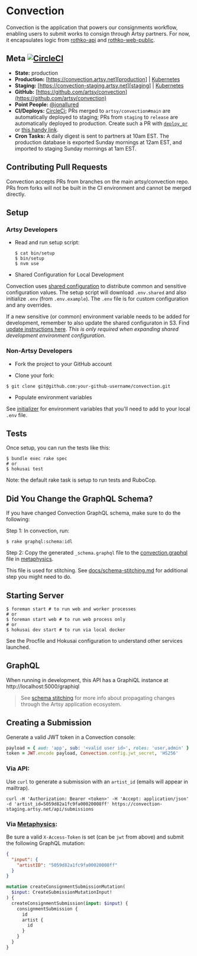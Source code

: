 # Convection

Convection is the application that powers our consignments workflow, enabling users to submit works to consign through Artsy partners. For now, it encapsulates logic from [rothko-api] and [rothko-web-public].

## Meta [![CircleCI][badge]][circleci]

- **State:** production
- **Production:** [https://convection.artsy.net][production] | [Kubernetes][production_k8]
- **Staging:** [https://convection-staging.artsy.net][staging] | [Kubernetes][staging_k8]
- **GitHub:** [https://github.com/artsy/convection](https://github.com/artsy/convection)
- **Point People:** [@jonallured]
- **CI/Deploys:** [CircleCi](https://circleci.com/gh/artsy/convection); PRs merged to `artsy/convection#main` are automatically deployed to staging; PRs from `staging` to `release` are automatically deployed to production. Create such a PR with [`deploy_pr`][deploy_pr] or [this handy link][deploy].
- **Cron Tasks:** A daily digest is sent to partners at 10am EST. The production database is exported Sunday mornings at 12am EST, and imported to staging Sunday mornings at 1am EST.

## Contributing Pull Requests

Convection accepts PRs from branches on the main artsy/convection repo. PRs from forks will not be built in the CI environment and cannot be merged directly.

## Setup

### Artsy Developers

- Read and run setup script:

  ```
  $ cat bin/setup
  $ bin/setup
  $ nvm use
  ```

- Shared Configuration for Local Development

Convection uses [shared configuration](https://github.com/artsy/README/blob/main/playbooks/development-environments.md#shared-configuration) to distribute common and sensitive configuration values. The setup script will download `.env.shared` and also initialize `.env` (from `.env.example`). The `.env` file is for custom configuration and any overrides.

If a new sensitive (or common) environment variable needs to be added for development, remember to also update the shared configuraton in S3. Find [update instructions here](https://github.com/artsy/README/blob/main/playbooks/development-environments.md#shared-configuration). _This is only required when expanding shared development environment configuration_.

### Non-Artsy Developers

- Fork the project to your GitHub account

- Clone your fork:

```
$ git clone git@github.com:your-github-username/convection.git
```

- Populate environment variables

See [initializer](config/initializers/_config.rb) for environment variables that you'll need to add to your local `.env` file.

## Tests

Once setup, you can run the tests like this:

```
$ bundle exec rake spec
# or
$ hokusai test
```

Note: the default rake task is setup to run tests and RuboCop.

## Did You Change the GraphQL Schema?

If you have changed Convection GraphQL schema, make sure to do the following:

Step 1: In convection, run:

```shell
$ rake graphql:schema:idl
```

Step 2: Copy the generated `_schema.graphql` file to the [convection.graphql](https://github.com/artsy/metaphysics/blob/main/src/data/convection.graphql) file in [metaphysics](https://github.com/artsy/metaphysics).

This file is used for stitching. See [docs/schema-stitching.md][schema-doc] for additional step you might need to do.

## Starting Server

```
$ foreman start # to run web and worker processes
# or
$ foreman start web # to run web process only
# or
$ hokusai dev start # to run via local docker
```

See the Procfile and Hokusai configuration to understand other services launched.

## GraphQL

When running in development, this API has a GraphiQL instance at http://localhost:5000/graphiql

> See [schema stitching][schema-doc] for more info about propagating changes through the Artsy application ecosystem.

## Creating a Submission

Generate a valid JWT token in a Convection console:

```ruby
payload = { aud: 'app', sub: '<valid user id>', roles: 'user,admin' }
token = JWT.encode payload, Convection.config.jwt_secret, 'HS256'
```

### Via API:

Use `curl` to generate a submission with an `artist_id` (emails will appear in
mailtrap).

```
curl -H 'Authorization: Bearer <token>' -H 'Accept: application/json' -d 'artist_id=5059d82a1fc9fa00020008ff' https://convection-staging.artsy.net/api/submissions
```

### Via [Metaphysics](http://metaphysics-staging.artsy.net/):

Be sure a valid `X-Access-Token` is set (can be `jwt` from above) and submit the following GraphQL mutation:

```json
{
  "input": {
    "artistID": "5059d82a1fc9fa00020008ff"
  }
}
```

```graphql
mutation createConsignmentSubmissionMutation(
  $input: CreateSubmissionMutationInput!
) {
  createConsignmentSubmission(input: $input) {
    consignmentSubmission {
      id
      artist {
        id
      }
    }
  }
}
```

[badge]: https://circleci.com/gh/artsy/convection.svg?style=svg&circle-token=cf452a49d5399e749ebbb85a0843d6111b79c9aa
[circleci]: https://circleci.com/gh/artsy/convection
[rothko-api]: https://github.com/artsy/rothko-api
[rothko-web-public]: https://github.com/artsy/rothko-web-public
[production]: https://convection.artsy.net
[production_k8]: https://kubernetes.prd.artsy.systems/#!/deployment/default/convection-web
[staging]: https://convection-staging.artsy.net
[staging_k8]: https://kubernetes.stg.artsy.systems/#!/deployment/default/convection-web
[@jonallured]: https://github.com/jonallured
[deploy_pr]: https://github.com/jonallured/deploy_pr
[deploy]: https://github.com/artsy/convection/compare/release...staging?expand=1
[schema-doc]: docs/schema-stitching.md
